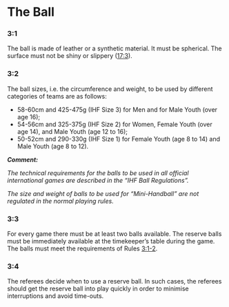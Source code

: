 # The Ball

### 3:1
The ball is made of leather or a synthetic material. It must be spherical. The surface
must not be shiny or slippery ([17:3](#17:3)).

### 3:2 
The ball sizes, i.e. the circumference and weight, to be used by different categories of
teams are as follows:

- 58-60cm and 425-475g (IHF Size 3) for Men and for Male Youth (over age 16);
- 54-56cm and 325-375g (IHF Size 2) for Women, Female Youth (over age 14), and
Male Youth (age 12 to 16);
- 50-52cm and 290-330g (IHF Size 1) for Female Youth (age 8 to 14) and Male Youth
(age 8 to 12).

***Comment:***

*The technical requirements for the balls to be used in all official international games are
described in the “IHF Ball Regulations”.*

*The size and weight of balls to be used for “Mini-Handball” are not regulated in the normal
playing rules.*

### 3:3 
For every game there must be at least two balls available. The reserve balls must be
immediately available at the timekeeper’s table during the game. The balls must meet
the requirements of Rules [3:1-2](#3:1).

### 3:4 
The referees decide when to use a reserve ball. In such cases, the referees should get the
reserve ball into play quickly in order to minimise interruptions and avoid time-outs. 
